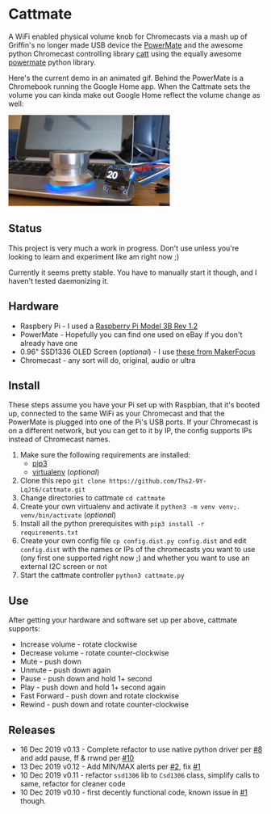 # Cattmate

A WiFi enabled physical volume knob for Chromecasts via a mash up of Griffin's no longer made USB device the 
[PowerMate](https://support.griffintechnology.com/product/powermate/) and
the awesome python Chromecast controlling library [catt](https://github.com/skorokithakis/catt/)
using the equally awesome [powermate](https://github.com/bethebunny/powermate)
 python library.

Here's the current demo in an animated gif.  Behind the PowerMate is a Chromebook running the
Google Home app.  When the Cattmate sets the volume you 
can kinda make out Google Home reflect the volume change as well:

![](./demo4.gif)

## Status   

This project is very much a work in progress. Don't 
use unless you're looking to learn and experiment like am right now ;)

Currently it seems pretty stable. You have to manually start it though, and I haven't
tested daemonizing it.


## Hardware

* Raspbery Pi - I used a [Raspberry Pi Model 3B Rev 1.2](https://amzn.to/2REZXwb)
* PowerMate - Hopefully you can find one used on eBay if you don't already have one
* 0.96" SSD1336 OLED Screen (_optional_) - I use [these from MakerFocus](https://amzn.to/2PKMQqL)
* Chromecast - any sort will do, original, audio or ultra


## Install

These steps assume you have your Pi set up with Raspbian, that it's booted up, connected
to the same WiFi as your Chromecast and that the PowerMate is plugged into one of the Pi's 
USB ports. If your Chromecast is on a different network, but you can get to it by IP, the
config supports IPs instead of Chromecast names. 

1. Make sure the following requirements are installed:
   * [pip3](https://pip.pypa.io/en/stable/installing/)
   * [virtualenv](https://virtualenv.pypa.io/en/stable/) (_optional_)
1. Clone this repo `git clone https://github.com/Ths2-9Y-LqJt6/cattmate.git`
1. Change directories to cattmate `cd cattmate`
1. Create your own virtualenv and activate it `python3 -m venv venv;. venv/bin/activate` (_optional_)
1. Install all the python prerequisites with `pip3 install -r requirements.txt`
1. Create your own config file `cp config.dist.py config.dist` and edit `config.dist` with 
the names or IPs
of the chromecasts you want to use (ony first one supported right now ;) and whether you want
to use an external I2C screen or not
1. Start the cattmate controller `python3 cattmate.py`


## Use

After getting your hardware and software set up per above, cattmate supports:
* Increase volume - rotate clockwise
* Decrease volume - rotate counter-clockwise
* Mute - push down
* Unmute - push down again
* Pause - push down and hold 1+ second
* Play - push down and hold 1+ second again
* Fast Forward - push down and rotate clockwise
* Rewind - push down and rotate counter-clockwise


## Releases

* 16 Dec 2019 v0.13 - Complete refactor to use native python driver
per [#8](https://github.com/Ths2-9Y-LqJt6/cattmate/issues/8) and add pause, ff & rrwnd per
  [#10](https://github.com/Ths2-9Y-LqJt6/cattmate/issues/10)
* 13 Dec 2019 v0.12 - Add MIN/MAX alerts per [#2](https://github.com/Ths2-9Y-LqJt6/cattmate/issues/2), fix 
[#1](https://github.com/Ths2-9Y-LqJt6/cattmate/issues/1)
* 10 Dec 2019 v0.11 - refactor `ssd1306` lib  to `Csd1306` class, simplify calls to same, refactor for cleaner code 
* 10 Dec 2019 v0.10 - first decently functional code, known issue 
in [#1](https://github.com/Ths2-9Y-LqJt6/cattmate/issues/1) though.